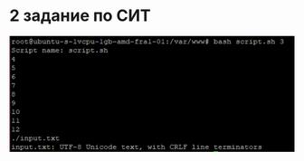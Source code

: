 # 2 задание по СИТ
![скрин](https://github.com/Rebarial/lab2sit/blob/master/2%20%D0%BB%D0%B0%D0%B1%D0%B0.png)
